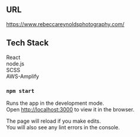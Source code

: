 ## URL

https://www.rebeccareynoldsphotography.com/

## Tech Stack
React\
node.js\
SCSS\
AWS-Amplify

### `npm start`

Runs the app in the development mode.\
Open [http://localhost:3000](http://localhost:3000) to view it in the browser.

The page will reload if you make edits.\
You will also see any lint errors in the console.

